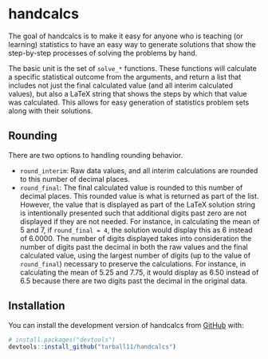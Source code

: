 
<!-- README.md is generated from README.Rmd. Please edit that file -->

# handcalcs

<!-- badges: start -->
<!-- badges: end -->

The goal of handcalcs is to make it easy for anyone who is teaching (or
learning) statistics to have an easy way to generate solutions that show
the step-by-step processes of solving the problems by hand.

The basic unit is the set of `solve_*` functions. These functions will
calculate a specific statistical outcome from the arguments, and return
a list that includes not just the final calculated value (and all
interim calculated values), but also a LaTeX string that shows the steps
by which that value was calculated. This allows for easy generation of
statistics problem sets along with their solutions.

## Rounding

There are two options to handling rounding behavior.

-   `round_interim`: Raw data values, and all interim calculations are
    rounded to this number of decimal places.
-   `round_final`: The final calculated value is rounded to this number
    of decimal places. This rounded value is what is returned as part of
    the list. However, the value that is displayed as part of the LaTeX
    solution string is intentionally presented such that additional
    digits past zero are not displayed if they are not needed. For
    instance, in calculating the mean of 5 and 7, if `round_final = 4`,
    the solution would display this as 6 instead of 6.0000. The number
    of digits displayed takes into consideration the number of digits
    past the decimal in both the raw values and the final calculated
    value, using the largest number of digits (up to the value of
    `round_final`) necessary to preserve the calculations. For instance,
    in calculating the mean of 5.25 and 7.75, it would display as 6.50
    instead of 6.5 because there are two digits past the decimal in the
    original data.

## Installation

You can install the development version of handcalcs from
[GitHub](https://github.com/) with:

``` r
# install.packages("devtools")
devtools::install_github("tarball11/handcalcs")
```
